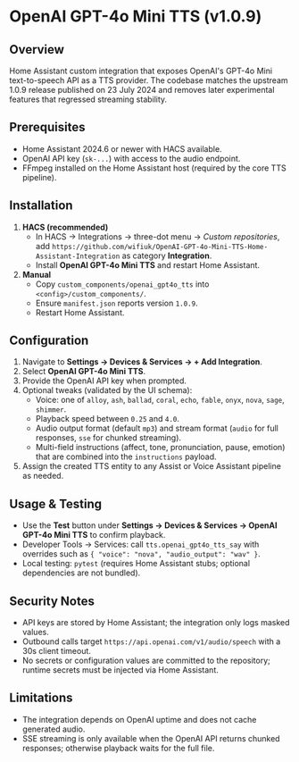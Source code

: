 # OpenAI GPT-4o Mini TTS (v1.0.9)

## Overview
Home Assistant custom integration that exposes OpenAI's GPT-4o Mini text-to-speech API as a TTS provider. The codebase matches the upstream 1.0.9 release published on 23 July 2024 and removes later experimental features that regressed streaming stability.

## Prerequisites
- Home Assistant 2024.6 or newer with HACS available.
- OpenAI API key (`sk-...`) with access to the audio endpoint.
- FFmpeg installed on the Home Assistant host (required by the core TTS pipeline).

## Installation
1. **HACS (recommended)**
   - In HACS → Integrations → three-dot menu → *Custom repositories*, add `https://github.com/wifiuk/OpenAI-GPT-4o-Mini-TTS-Home-Assistant-Integration` as category **Integration**.
   - Install **OpenAI GPT-4o Mini TTS** and restart Home Assistant.
2. **Manual**
   - Copy `custom_components/openai_gpt4o_tts` into `<config>/custom_components/`.
   - Ensure `manifest.json` reports version `1.0.9`.
   - Restart Home Assistant.

## Configuration
1. Navigate to **Settings → Devices & Services → + Add Integration**.
2. Select **OpenAI GPT-4o Mini TTS**.
3. Provide the OpenAI API key when prompted.
4. Optional tweaks (validated by the UI schema):
   - Voice: one of `alloy`, `ash`, `ballad`, `coral`, `echo`, `fable`, `onyx`, `nova`, `sage`, `shimmer`.
   - Playback speed between `0.25` and `4.0`.
   - Audio output format (default `mp3`) and stream format (`audio` for full responses, `sse` for chunked streaming).
   - Multi-field instructions (affect, tone, pronunciation, pause, emotion) that are combined into the `instructions` payload.
5. Assign the created TTS entity to any Assist or Voice Assistant pipeline as needed.

## Usage & Testing
- Use the **Test** button under **Settings → Devices & Services → OpenAI GPT-4o Mini TTS** to confirm playback.
- Developer Tools → Services: call `tts.openai_gpt4o_tts_say` with overrides such as `{ "voice": "nova", "audio_output": "wav" }`.
- Local testing: `pytest` (requires Home Assistant stubs; optional dependencies are not bundled).

## Security Notes
- API keys are stored by Home Assistant; the integration only logs masked values.
- Outbound calls target `https://api.openai.com/v1/audio/speech` with a 30s client timeout.
- No secrets or configuration values are committed to the repository; runtime secrets must be injected via Home Assistant.

## Limitations
- The integration depends on OpenAI uptime and does not cache generated audio.
- SSE streaming is only available when the OpenAI API returns chunked responses; otherwise playback waits for the full file.
